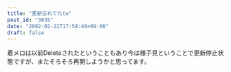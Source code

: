 ```yaml
---
title: "更新忘れてた(w"
post_id: "3035"
date: "2002-02-22T17:58:49+09:00"
draft: false
---
```



着メロは以前Deleteされたということもあり今は様子見ということで更新停止状態ですが、またそろそろ再開しようかと思ってます。

